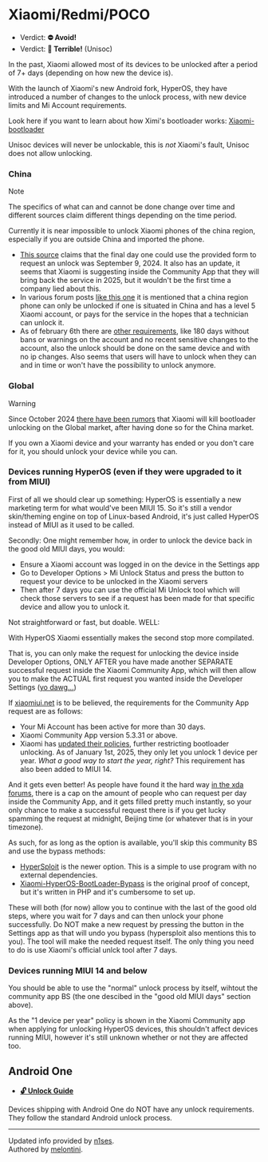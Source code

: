 # Xiaomi/Redmi/POCO

- Verdict: **⛔ Avoid!**
- Verdict: **🍅 Terrible!** (Unisoc)

In the past, Xiaomi allowed most of its devices to be unlocked after a period of 7+ days (depending on how new the device is).

With the launch of Xiaomi's new Android fork, HyperOS, they have introduced a number of changes to the unlock process, with new device limits and Mi Account requirements.

Look here if you want to learn about how Ximi's bootloader works: [Xiaomi-bootloader]

Unisoc devices will never be unlockable, this is *not* Xiaomi's fault, Unisoc does not allow unlocking.

### China

> [!NOTE]
> The specifics of what can and cannot be done change over time and different sources claim different things depending on the time period.

Currently it is near impossible to unlock Xiaomi phones of the china region, especially if you are outside China and imported the phone.

- [This source][bootloader-unlock-block-mainland-china] claims that the final day one could use the provided form to request an unlock was September 9, 2024. It also has an update, it seems that Xiaomi is suggesting inside the Community App that they will bring back the service in 2025, but it wouldn't be the first time a company lied about this.
- In various forum posts [like this one][bootloader-unlock-block-mainland-china-alt] it is mentioned that a china region phone can only be unlocked if one is situated in China and has a level 5 Xiaomi account, or pays for the service in the hopes that a technician can unlock it.
- As of february 6th there are [other requirements], like 180 days without bans or warnings on the account and no recent sensitive changes to the account, also the unlock should be done on the same device and with no ip changes. Also seems that users will have to unlock when they can and in time or won't have the possibility to unlock anymore.

### Global

> [!WARNING]
> Since October 2024 [there have been rumors][bootloader-unlock-block-global] that Xiaomi will kill bootloader unlocking on the Global market, after having done so for the China market.
>
> If you own a Xiaomi device and your warranty has ended or you don't care for it, you should unlock your device while you can.

### Devices running HyperOS (even if they were upgraded to it from MIUI)

First of all we should clear up something: HyperOS is essentially a new marketing term for what would've been MIUI 15. So it's still a vendor skin/theming engine on top of Linux-based Android, it's just called HyperOS instead of MIUI as it used to be called.

Secondly: One might remember how, in order to unlock the device back in the good old MIUI days, you would:

* Ensure a Xiaomi account was logged in on the device in the Settings app
* Go to Developer Options > Mi Unlock Status and press the button to request your device to be unlocked in the Xiaomi servers
* Then after 7 days you can use the official Mi Unlock tool which will check those servers to see if a request has been made for that specific device and allow you to unlock it.

Not straightforward or fast, but doable.
WELL:

With HyperOS Xiaomi essentially makes the second stop more compilated.

That is, you can only make the request for unlocking the device inside Developer Options, ONLY AFTER you have made another SEPARATE successful request inside the Xiaomi Community App, which will then allow you to make the ACTUAL first request you wanted inside the Developer Settings ([yo dawg...][yo-dawg-meme])

If [xiaomiui.net][global-requirements] is to be believed, the requirements for the Community App request are as follows:
* Your Mi Account has been active for more than 30 days.
* Xiaomi Community App version 5.3.31 or above.
* Xiaomi has [updated their policies][updated-policies], further restricting bootloader unlocking. As of January 1st, 2025, they only let you unlock 1 device per year. *What a good way to start the year, right?* This requirement has also been added to MIUI 14.

And it gets even better! As people have found it the hard way [in the xda forums][community-app-cap], there is a cap on the amount of people who can request per day inside the Community App, and it gets filled pretty much instantly, so your only chance to make a successful request there is if you get lucky spamming the request at midnight, Beijing time (or whatever that is in your timezone).

As such, for as long as the option is available, you'll skip this community BS and use the bypass methods:

* [HyperSploit][hypersploit] is the newer option. This is a simple to use program with no external dependencies.
* [Xiaomi-HyperOS-BootLoader-Bypass][xiaomi-hyperos-bootLoader-bypass] is the original proof of concept, but it's written in PHP and it's cumbersome to set up.

These will both (for now) allow you to continue with the last of the good old steps, where you wait for 7 days and can then unlock your phone successfully.
Do NOT make a new request by pressing the button in the Settings app as that will undo you bypass (hypersploit also mentions this to you). The tool will make the needed request itself.
The only thing you need to do is use Xiaomi's official unlck tool after 7 days.

### Devices running MIUI 14 and below

You should be able to use the "normal" unlock process by itself, wihtout the community app BS
(the one descibed in the "good old MIUI days" section above).

As the "1 device per year" policy is shown in the Xiaomi Community app when applying for unlocking HyperOS devices, this shouldn't affect devices running MIUI, however it's still unknown whether or not they are affected too.

## Android One

* [**🔓️ Unlock Guide**](../../misc/generic-unlock.md)

Devices shipping with Android One do NOT have any unlock requirements. They follow the standard Android unlock process.

***
Updated info provided by [n1ses](https://github.com/n1ses).<br/>
Authored by [melontini](https://github.com/melontini).

[hypersploit]:https://github.com/TheAirBlow/HyperSploit
[xiaomi-hyperos-bootLoader-bypass]:https://github.com/MlgmXyysd/Xiaomi-HyperOS-BootLoader-Bypass
[bootloader-unlock-block-mainland-china]:https://xiaomitime.com/bootloader-unlocking-comes-to-an-end-with-xiaomi-hyperos-2-0-12926/
[bootloader-unlock-block-mainland-china-alt]:https://xiaomi.eu/community/threads/right-now-is-there-any-way-to-unlock-the-bootloader-on-chinese-versions-of-xiaomi-devices.73029/#post-726609
[bootloader-unlock-block-global]:https://x.com/chunvn8888/status/1841901853073953254
[global-requirements]:https://xiaomiui.net/how-unlock-bootloader-xiaomi-hyperos-53493/
[Xiaomi-bootloader]:https://github.com/lrh2000/Xiaomi-bootloader
[yo-dawg-meme]:https://knowyourmeme.com/memes/xzibit-yo-dawg
[community-app-cap]:https://xdaforums.com/t/application-quota-limit-reached.4695764/
[updated-policies]:https://xiaomitime.com/xiaomi-global-bootloader-unlock-policy-has-changed-20295/
[other requirements]:https://xiaomitime.com/xiaomi-restricts-bootloader-unlocking-with-new-180-day-rule-23160/
